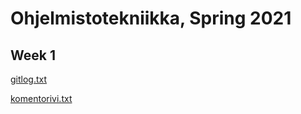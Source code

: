 # Ohjelmistotekniikka, Spring 2021

## Week 1

[gitlog.txt](https://github.com/KooEeVee/ot_harjoitustyo/blob/main/laskarit/viikko1/gitlog.txt)

[komentorivi.txt](https://github.com/KooEeVee/ot_harjoitustyo/blob/main/laskarit/viikko1/komentorivi.txt)
